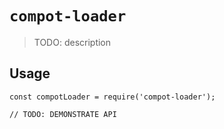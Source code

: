 # `compot-loader`

> TODO: description

## Usage

```
const compotLoader = require('compot-loader');

// TODO: DEMONSTRATE API
```
